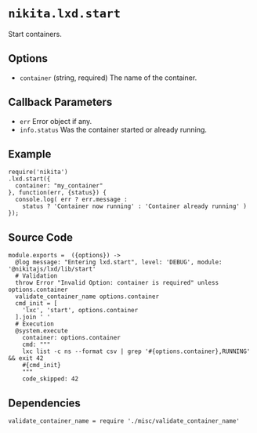 
# `nikita.lxd.start`

Start containers.

## Options

* `container` (string, required)
  The name of the container.

## Callback Parameters

* `err`
  Error object if any.
* `info.status`
  Was the container started or already running.

## Example

```
require('nikita')
.lxd.start({
  container: "my_container"
}, function(err, {status}) {
  console.log( err ? err.message :
    status ? 'Container now running' : 'Container already running' )
});
```

## Source Code

    module.exports =  ({options}) ->
      @log message: "Entering lxd.start", level: 'DEBUG', module: '@nikitajs/lxd/lib/start'
      # Validation
      throw Error "Invalid Option: container is required" unless options.container
      validate_container_name options.container
      cmd_init = [
        'lxc', 'start', options.container
      ].join ' '
      # Execution
      @system.execute
        container: options.container
        cmd: """
        lxc list -c ns --format csv | grep '#{options.container},RUNNING' && exit 42
        #{cmd_init}
        """
        code_skipped: 42

## Dependencies

    validate_container_name = require './misc/validate_container_name'
